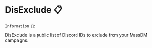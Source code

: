 # DisExclude 📋
`Information 📜:`<br>

DisExclude is a public list of Discord IDs to exclude from your MassDM campaigns. 
